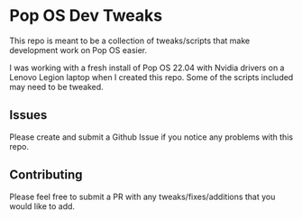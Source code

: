 # Pop OS Dev Tweaks

This repo is meant to be a collection of tweaks/scripts that 
make development work on Pop OS easier.

I was working with a fresh install of Pop OS 22.04
with Nvidia drivers on a Lenovo Legion laptop when
I created this repo. Some of the scripts included 
may need to be tweaked.

## Issues

Please create and submit a Github Issue if you notice any problems 
with this repo.

## Contributing

Please feel free to submit a PR with any tweaks/fixes/additions
that you would like to add.